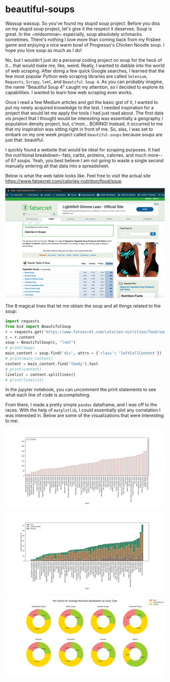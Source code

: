 # beautiful-soups

Wassup wassup. So you've found my stupid soup project. Before you diss on my stupid soup project, let's give it the respect it deserves. Soup is great. In the \~midsommar\~ especially, soup absolutely schmacks sometimes. There's nothing I love more than coming back from my frisbee game and enjoying a nice warm bowl of Progresso's Chicken Noodle soup. I hope you love soup as much as I do!

No, but I wouldn't just do a personal coding project on soup for the heck of it... that would make me, like, weird. Really, I wanted to dabble into the world of web scraping. After doing a few quick Google searches, I learned that the few most popular Python web scraping libraries are called `Selenium`, `Requests`, `Scrapy`, `lxml`, and `Beautiful Soup 4`. As you can probably imagine, the name "Beautiful Soup 4" caught my attention, so I decided to explore its capabilities. I wanted to learn how web scraping even works. 

Once I read a few Medium articles and got the basic gist of it, I wanted to put my newly acquired knowledge to the test. I needed inspiration for a project that would let me apply the tools I had just read about. The first data vis project that I thought would be interesting was essentially a geography / population density project, but, c'mon... BORING! Instead, it occurred to me that my inspiration was sitting right in front of me. So, alas, I was set to embark on my one week project called `beautiful-soups` because soups are just that: beautiful. 

I quickly found a website that would be ideal for scraping purposes. It had the nutritional breakdown--fats, carbs, proteins, calories, and much more--of 67 soups. Yeah, you best believe I am not going to waste a single second manually entering all that data into a spreadsheet. 

Below is what the web table looks like. Feel free to visit the actual site https://www.fatsecret.com/calories-nutrition/food/soup

![soup website](webpage_photo.png)

The 8 magical lines that let me obtain the soup and all things related to the soup:
```python
import requests
from bs4 import BeautifulSoup
r = requests.get('https://www.fatsecret.com/calories-nutrition/food/soup')
c = r.content
soup = BeautifulSoup(c, "lxml")
# print(soup)
main_content = soup.find('div', attrs = {'class': 'leftCellContent'})
# print(main_content)
content = main_content.find('tbody').text
# print(content)
linelist = content.splitlines()
# print(linelist)
```

In the jupyter notebook, you can uncomment the print statements to see what each line of code is accomplishing. 

From there, I made a pretty simple `pandas` dataframe, and I was off to the races. With the help of `matplotlib`, I could essentially plot any correlation I was interested in. Below are some of the visualizations that were interesting to me:

![calories vs. soup in ascending order](calories.png)

![soup nutrition breakdown stacked bar graph](beautifulsoups.png)

![pie charts: average nutrition breakdown by soup type](piecharts.png)

